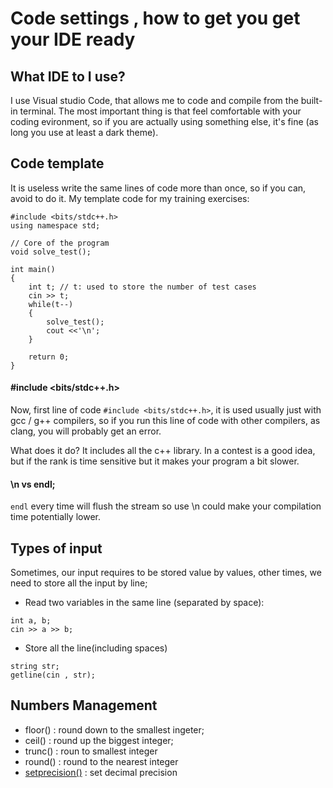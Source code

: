 #  Code settings , how to get you get your IDE ready 

## What IDE to I use?

I use Visual studio Code, that allows me to code and compile from the built-in terminal. 
The most important thing is that feel comfortable with your coding evironment, so if you are actually using something else, it's fine (as long you use at least a dark theme). 

## Code template

It is useless write the same lines of code more than once, so if you can, avoid to do it. 
My template code for my training exercises:
```
#include <bits/stdc++.h>
using namespace std; 

// Core of the program 
void solve_test(); 

int main()
{
    int t; // t: used to store the number of test cases  
    cin >> t; 
    while(t--)
    {
        solve_test();
        cout <<'\n';
    }
        
	return 0;
}
```

#### #include <bits/stdc++.h>

Now, first line of code ```#include <bits/stdc++.h>```, it is used usually just with gcc / g++ compilers, so if you run this line of code with other compilers, as clang, you will probably get an error. 

What does it do? It includes all the c++ library. In a contest is a good idea, but if the rank is time sensitive but it makes your program a bit slower. 

#### \n vs endl; 

```endl``` every time will flush the stream so use \n could make your compilation time potentially lower. 

## Types of input

Sometimes, our input requires to be stored value by values, other times, we need to store all the input by line;

* Read two variables in the same line (separated by space):
```
int a, b;
cin >> a >> b; 
```
* Store all the line(including spaces)
```
string str; 
getline(cin , str);
```

## Numbers Management

* floor() : round down to the smallest ingeter; 
* ceil() : round up the biggest integer; 
* trunc() : roun to smallest integer
* round() : round to the nearest integer
* [setprecision()](http://www.cplusplus.com/reference/iomanip/setprecision/) : set decimal precision



